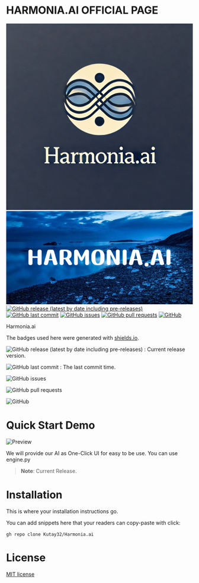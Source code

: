 

# HARMONIA.AI OFFICIAL PAGE

![Header](./header.png)
![Banner](./banner.png)
[![GitHub release (latest by date including pre-releases)](https://img.shields.io/github/v/release/navendu-pottekkat/awesome-readme?include_prereleases)](https://img.shields.io/github/v/release/navendu-pottekkat/awesome-readme?include_prereleases)
[![GitHub last commit](https://img.shields.io/github/last-commit/navendu-pottekkat/awesome-readme)](https://img.shields.io/github/last-commit/navendu-pottekkat/awesome-readme)
[![GitHub issues](https://img.shields.io/github/issues-raw/navendu-pottekkat/awesome-readme)](https://img.shields.io/github/issues-raw/navendu-pottekkat/awesome-readme)
[![GitHub pull requests](https://img.shields.io/github/issues-pr/navendu-pottekkat/awesome-readme)](https://img.shields.io/github/issues-pr/navendu-pottekkat/awesome-readme)
[![GitHub](https://img.shields.io/github/license/navendu-pottekkat/awesome-readme)](https://img.shields.io/github/license/navendu-pottekkat/awesome-readme)


Harmonia.ai


The badges used here were generated with [shields.io](https://shields.io/).


<!-- Add badges with link to Shields IO -->

![GitHub release (latest by date including pre-releases)](https://img.shields.io/github/v/release/navendu-pottekkat/awesome-readme?include_prereleases)
: Current release version.

![GitHub last commit](https://img.shields.io/github/last-commit/navendu-pottekkat/awesome-readme)
: The last commit time.

![GitHub issues](https://img.shields.io/github/issues-raw/navendu-pottekkat/awesome-readme)


![GitHub pull requests](https://img.shields.io/github/issues-pr/navendu-pottekkat/awesome-readme)

![GitHub](https://img.shields.io/github/license/navendu-pottekkat/awesome-readme)


# Quick Start Demo

![Preview](https://picsum.photos/1920/1080)

We will provide our AI as One-Click UI for easy to be use. You can use engine.py
> **Note**: Current Release.



# Installation


This is where your installation instructions go.

You can add snippets here that your readers can copy-paste with click:

```shell
gh repo clone Kutay32/Harmonia.ai
```


# License


[MIT license](./LICENSE)


